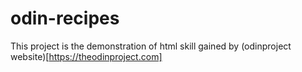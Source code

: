 # odin-recipes

This project is the demonstration of html skill gained by (odinproject website)[https://theodinproject.com]
